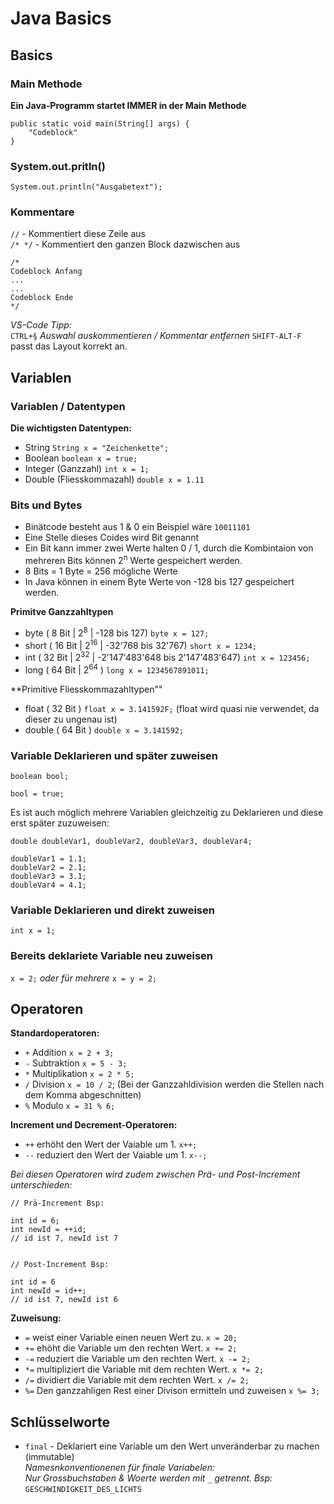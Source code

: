 # Java Basics

## Basics

### Main Methode

**Ein Java-Programm startet IMMER in der Main Methode**

```
public static void main(String[] args) {
	"Codeblock"
}
```
### System.out.pritln()
`System.out.println("Ausgabetext");`

### Kommentare
`//` - Kommentiert diese Zeile aus <br>
`/* */` - Kommentiert den ganzen Block dazwischen aus 
```
/*
Codeblock Anfang
...
...
Codeblock Ende
*/
```
*VS-Code Tipp:* <br>
`CTRL+§` *Auswahl auskommentieren / Kommentar entfernen*
`SHIFT-ALT-F` passt das Layout korrekt an.

## Variablen

### Variablen / Datentypen
**Die wichtigsten Datentypen:**
- String `String x = "Zeichenkette";`
- Boolean `boolean x = true;`
- Integer (Ganzzahl) `int x = 1;`
- Double (Fliesskommazahl) `double x = 1.11`

### Bits und Bytes
- Binätcode besteht aus 1 & 0 ein Beispiel wäre `10011101`
- Eine Stelle dieses Coides wird Bit genannt
- Ein Bit kann immer zwei Werte halten 0 / 1, durch die Kombintaion von mehreren Bits können 2<sup>n</sup> Werte gespeichert werden. 
- 8 Bits = 1 Byte = 256 mögliche Werte
- In Java können in einem Byte Werte von -128 bis 127 gespeichert werden.

**Primitve Ganzzahltypen**
- byte ( 8 Bit | 2<sup>8</sup> | -128 bis 127) `byte x = 127;`
- short ( 16 Bit | 2<sup>16</sup> | -32'768 bis 32'767) `short x = 1234;`
- int ( 32 Bit | 2<sup>32</sup> | -2'147'483'648 bis 2'147'483'647) `int x = 123456;`
- long ( 64 Bit | 2<sup>64</sup> ) `long x = 1234567891011;`

**Primitive Fliesskommazahltypen""
- float ( 32 Bit ) `float x = 3.141592F;` (float wird quasi nie verwendet, da dieser zu ungenau ist)
- double ( 64 Bit ) `double x = 3.141592;`



### Variable Deklarieren und später zuweisen
```
boolean bool;

bool = true;
```

Es ist auch möglich mehrere Variablen gleichzeitig zu Deklarieren und diese erst später zuzuweisen:
```
double doubleVar1, doubleVar2, doubleVar3, doubleVar4;

doubleVar1 = 1.1;
doubleVar2 = 2.1;
doubleVar3 = 3.1;
doubleVar4 = 4.1;
```

### Variable Deklarieren und direkt zuweisen
`int x = 1;`
### Bereits deklariete Variable neu zuweisen
`x = 2;`
*oder für mehrere*
`x = y = 2;`

## Operatoren
**Standardoperatoren:**
- `+` Addition `x = 2 + 3;`
- `-` Subtraktion `x = 5 - 3;`
- `*` Multiplikation `x = 2 * 5;`
- `/` Division `x = 10 / 2`; (Bei der Ganzzahldivision werden die Stellen nach dem Komma abgeschnitten)
- `%` Modulo `x = 31 % 6;`

**Increment und Decrement-Operatoren:**
- `++` erhöht den Wert der Vaiable um 1. `x++;` 
- `--` reduziert den Wert der Vaiable um 1. `x--;` 

*Bei diesen Operatoren wird zudem zwischen Prä- und Post-Increment unterschieden:*<br>
```
// Prä-Increment Bsp:

int id = 6;
int newId = ++id;
// id ist 7, newId ist 7


// Post-Increment Bsp:

int id = 6
int newId = id++;
// id ist 7, newId ist 6
```

**Zuweisung:**
- `=` weist einer Variable einen neuen Wert zu. `x = 20;`
- `+=` ehöht die Variable um den rechten Wert. `x += 2;` 
- `-=` reduziert die Variable um den rechten Wert. `x -= 2;` 
- `*=` multipliziert die Variable mit dem rechten Wert. `x *= 2;` 
- `/=` dividiert die Variable mit dem rechten Wert. `x /= 2;` 
- `%=` Den ganzzahligen Rest einer Divison ermitteln und zuweisen `x %= 3;` 

## Schlüsselworte
- `final` - Deklariert eine Variable um den Wert unveränderbar zu machen (immutable)<br>
*Namesnkonventionenen für finale Variabelen:*<br>
*Nur Grossbuchstaben & Woerte werden mit* `_` *getrennt. Bsp:* `GESCHWINDIGKEIT_DES_LICHTS`
